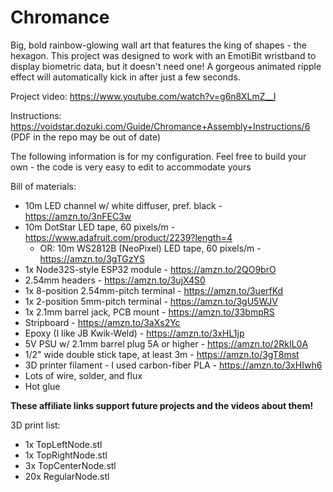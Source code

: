# Chromance
Big, bold rainbow-glowing wall art that features the king of shapes - the hexagon. 
This project was designed to work with an EmotiBit wristband to display biometric data, but it doesn't need one!
A gorgeous animated ripple effect will automatically kick in after just a few seconds.

Project video: https://www.youtube.com/watch?v=g6n8XLmZ__I

Instructions: https://voidstar.dozuki.com/Guide/Chromance+Assembly+Instructions/6
(PDF in the repo may be out of date)

The following information is for my configuration. Feel free to build your own - the code is very easy to edit to accommodate yours

Bill of materials:
* 10m LED channel w/ white diffuser, pref. black - https://amzn.to/3nFEC3w
* 10m DotStar LED tape, 60 pixels/m - https://www.adafruit.com/product/2239?length=4
	* OR: 10m WS2812B (NeoPixel) LED tape, 60 pixels/m - https://amzn.to/3gTGzYS
* 1x Node32S-style ESP32 module - https://amzn.to/2QO9brO
* 2.54mm headers - https://amzn.to/3ujX4S0
* 1x 8-position 2.54mm-pitch terminal - https://amzn.to/3uerfKd
* 1x 2-position 5mm-pitch terminal - https://amzn.to/3gU5WJV
* 1x 2.1mm barrel jack, PCB mount - https://amzn.to/33bmpRS
* Stripboard - https://amzn.to/3aXs2Yc
* Epoxy (I like JB Kwik-Weld) - https://amzn.to/3xHL1jp
* 5V PSU w/ 2.1mm barrel plug 5A or higher - https://amzn.to/2RkIL0A
* 1/2" wide double stick tape, at least 3m - https://amzn.to/3gT8mst
* 3D printer filament - I used carbon-fiber PLA - https://amzn.to/3xHIwh6
* Lots of wire, solder, and flux
* Hot glue

**These affiliate links support future projects and the videos about them!**

3D print list:
- 1x TopLeftNode.stl
- 1x TopRightNode.stl
- 3x TopCenterNode.stl
- 20x RegularNode.stl

